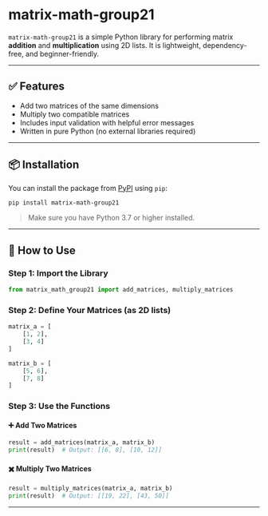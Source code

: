 # matrix-math-group21

`matrix-math-group21` is a simple Python library for performing matrix **addition** and **multiplication** using 2D lists. It is lightweight, dependency-free, and beginner-friendly.

---

## ✅ Features

- Add two matrices of the same dimensions
- Multiply two compatible matrices
- Includes input validation with helpful error messages
- Written in pure Python (no external libraries required)

---

## 📦 Installation

You can install the package from [PyPI](https://pypi.org/project/matrix-math-group21/) using `pip`:

```bash
pip install matrix-math-group21
```

> Make sure you have Python 3.7 or higher installed.

---

## 🚀 How to Use

### Step 1: Import the Library

```python
from matrix_math_group21 import add_matrices, multiply_matrices
```

### Step 2: Define Your Matrices (as 2D lists)

```python
matrix_a = [
    [1, 2],
    [3, 4]
]

matrix_b = [
    [5, 6],
    [7, 8]
]
```

### Step 3: Use the Functions

#### ➕ Add Two Matrices

```python
result = add_matrices(matrix_a, matrix_b)
print(result)  # Output: [[6, 8], [10, 12]]
```

#### ✖️ Multiply Two Matrices

```python
result = multiply_matrices(matrix_a, matrix_b)
print(result)  # Output: [[19, 22], [43, 50]]
```

---
